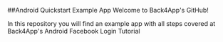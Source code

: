 ##Android Quickstart Example App
Welcome to Back4App's GitHub!

In this repository you will find an example app with all steps covered at Back4App's Android Facebook Login Tutorial
